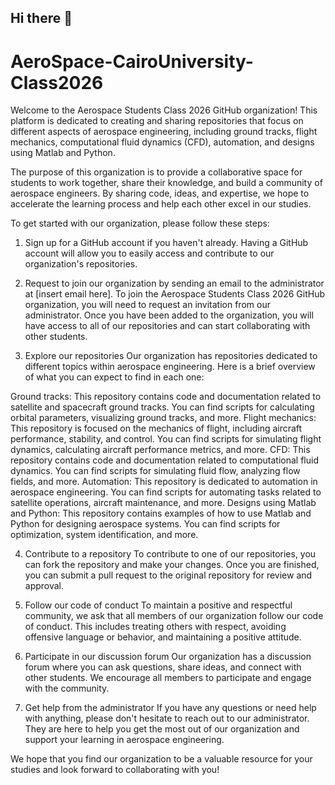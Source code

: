 ## Hi there 👋

# AeroSpace-CairoUniversity-Class2026
Welcome to the Aerospace Students Class 2026 GitHub organization! This platform is dedicated to creating and sharing repositories that focus on different aspects of aerospace engineering, including ground tracks, flight mechanics, computational fluid dynamics (CFD), automation, and designs using Matlab and Python.

The purpose of this organization is to provide a collaborative space for students to work together, share their knowledge, and build a community of aerospace engineers. By sharing code, ideas, and expertise, we hope to accelerate the learning process and help each other excel in our studies.

To get started with our organization, please follow these steps:

1. Sign up for a GitHub account if you haven't already.
Having a GitHub account will allow you to easily access and contribute to our organization's repositories.

2. Request to join our organization by sending an email to the administrator at [insert email here].
To join the Aerospace Students Class 2026 GitHub organization, you will need to request an invitation from our administrator. Once you have been added to the organization, you will have access to all of our repositories and can start collaborating with other students.

3. Explore our repositories
Our organization has repositories dedicated to different topics within aerospace engineering. Here is a brief overview of what you can expect to find in each one:

Ground tracks: This repository contains code and documentation related to satellite and spacecraft ground tracks. You can find scripts for calculating orbital parameters, visualizing ground tracks, and more.
Flight mechanics: This repository is focused on the mechanics of flight, including aircraft performance, stability, and control. You can find scripts for simulating flight dynamics, calculating aircraft performance metrics, and more.
CFD: This repository contains code and documentation related to computational fluid dynamics. You can find scripts for simulating fluid flow, analyzing flow fields, and more.
Automation: This repository is dedicated to automation in aerospace engineering. You can find scripts for automating tasks related to satellite operations, aircraft maintenance, and more.
Designs using Matlab and Python: This repository contains examples of how to use Matlab and Python for designing aerospace systems. You can find scripts for optimization, system identification, and more.

4. Contribute to a repository
To contribute to one of our repositories, you can fork the repository and make your changes. Once you are finished, you can submit a pull request to the original repository for review and approval.

5. Follow our code of conduct
To maintain a positive and respectful community, we ask that all members of our organization follow our code of conduct. This includes treating others with respect, avoiding offensive language or behavior, and maintaining a positive attitude.

6. Participate in our discussion forum
Our organization has a discussion forum where you can ask questions, share ideas, and connect with other students. We encourage all members to participate and engage with the community.

7. Get help from the administrator
If you have any questions or need help with anything, please don't hesitate to reach out to our administrator. They are here to help you get the most out of our organization and support your learning in aerospace engineering.

We hope that you find our organization to be a valuable resource for your studies and look forward to collaborating with you!
